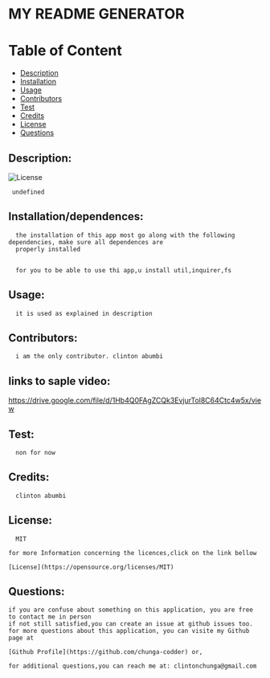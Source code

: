 

# MY README GENERATOR

# Table of Content

- [Description](#description)
- [Installation](#installation)
- [Usage](#usage)
- [Contributors](#contributors)
- [Test](#test)
- [Credits](#credits)
- [License](#license)
- [Questions](#questions)

## Description:

![License](https://img.shield.io/badge/License-MIT-blue.svg)

     undefined

## Installation/dependences:

      the installation of this app most go along with the following dependencies, make sure all dependences are 
      properly installed
       
      
      for you to be able to use thi app,u install util,inquirer,fs
      

## Usage:

      it is used as explained in description

 ## Contributors:

      i am the only contributor. clinton abumbi

## links to saple video:
https://drive.google.com/file/d/1Hb4Q0FAgZCQk3EvjurTol8C64Ctc4w5x/view

## Test:

      non for now

## Credits:

      clinton abumbi

## License:

      MIT

    for more Information concerning the licences,click on the link bellow 

    [License](https://opensource.org/licenses/MIT)
      
      
 ## Questions:
    if you are confuse about something on this application, you are free to contact me in person
    if not still satisfied,you can create an issue at github issues too.
    for more questions about this application, you can visite my Github page at 

    [Github Profile](https://github.com/chunga-codder) or,

    for additional questions,you can reach me at: clintonchunga@gmail.com
